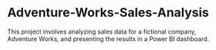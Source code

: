 # Adventure-Works-Sales-Analysis

This project involves analyzing sales data for a fictional company, Adventure Works, and presenting the results in a Power BI dashboard.
